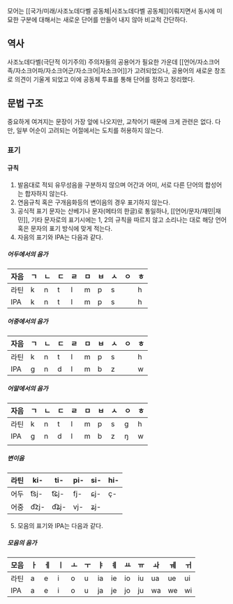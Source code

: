 모어는 [[국가/미래/사조노데다벨 공동체|사조노데다벨 공동체]]이뤄지면서 동시에 미묘한 구분에 대해서는 새로운 단어를 만들어 내지 않아 비교적 간단하다.

## 역사
사조노데다벨(극단적 이기주의) 주의자들의 공용어가 필요한 가운데 [[언어/자소크어족/자소크어파/자소크어군/자소크어|자소크어]]가 고려되었으나, 공용어의 새로운 창조로 의견이 기울게 되었고 이에 공동체 투표를 통해 단어를 정하고 정리했다.
## 문법 구조
중요하게 여겨지는 문장이 가장 앞에 나오지만, 교착어기 때문에 크게 관련은 없다.
다만, 일부 어순이 고려되는 어절에서는 도치를 허용하지 않는다.

### 표기
#### 규칙
1. 발음대로 적되 유무성음을 구분하지 않으며 어간과 어미, 서로 다른 단어의 합성어는 합자하지 않는다.
2. 연음규칙 혹은 구개음화등의 변이음의 경우 표기하지 않는다.
3. 공식적 표기 문자는 산베기나 문자(메타의 한글)로 통일하나, [[언어/문자/재민|재민]], 기타 문자로의 표기시에는 1, 2의 규칙을 따르지 않고 소리나는 대로 해당 언어 혹은 문자의 표기 방식에 맞게 적는다.
4. 자음의 표기와 IPA는 다음과 같다.
##### 어두에서의 음가

| 자음  | ㄱ   | ㄴ   | ㄷ   | ㄹ   | ㅁ   | ㅂ   | ㅅ   | ㅇ   | ㅎ   |
| --- | --- | --- | --- | --- | --- | --- | --- | --- | --- |
| 라틴  | k   | n   | t   | l   | m   | p   | s   |     | h   |
| IPA | k   | n   | t   | l   | m   | p   | s   |     | h   |
##### 어중에서의 음가
| 자음  | ㄱ   | ㄴ   | ㄷ   | ㄹ   | ㅁ   | ㅂ   | ㅅ   | ㅇ   | ㅎ   |
| --- | --- | --- | --- | --- | --- | --- | --- | --- | --- |
| 라틴  | k   | n   | t   | l   | m   | p   | s   |     | h   |
| IPA | g   | n   | d   | l   | m   | b   | z   |     | w   |
##### 어말에서의 음가
| 자음  | ㄱ   | ㄴ   | ㄷ   | ㄹ   | ㅁ   | ㅂ   | ㅅ   | ㅇ   | ㅎ   |
| --- | --- | --- | --- | --- | --- | --- | --- | --- | --- |
| 라틴  | k   | n   | t   | l   | m   | p   | s   | g   | h   |
| IPA | g   | n   | d   | l   | m   | b   | z   | ŋ   | w   |
|     |     |     |     |     |     |     |     |     |     |
##### 변이음

| 라틴  | ki-   | ti-   | pi- | si- | hi- |
| --- | ----- | ----- | --- | --- | --- |
| 어두  | t͡sj- | t͡ɕj- | fj- | ɕj- | ç-  |
| 어중  | d͡zj- | d͡ʑj- | vj- | ʑj- |     |

5. 모음의 표기와 IPA는 다음과 같다.
##### 모음의 음가

| 모음  | ㅏ   | ㅔ   | ㅣ   | ㅗ   | ㅜ   | ㅑ   | ㅖ   | ㅛ   | ㅠ   | ㅘ   | ㅞ   | ㅟ   |
| --- | --- | --- | --- | --- | --- | --- | --- | --- | --- | --- | --- | --- |
| 라틴  | a   | e   | i   | o   | u   | ia  | ie  | io  | iu  | ua  | ue  | ui  |
| IPA | a   | e   | i   | o   | u   | ja  | je  | jo  | ju  | wa  | we  | wi  |


